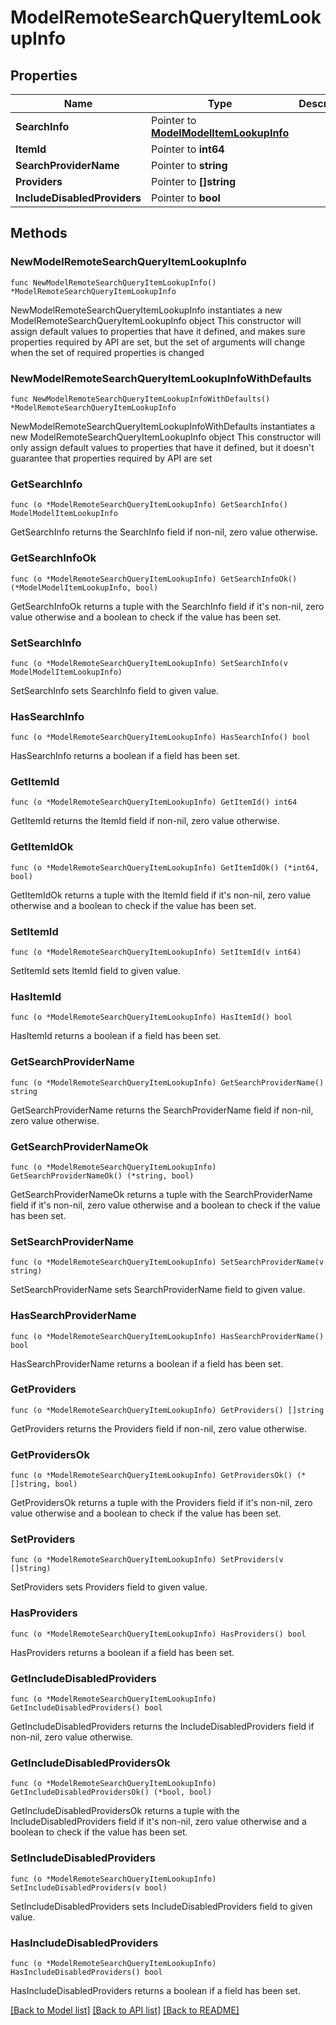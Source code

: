 # ModelRemoteSearchQueryItemLookupInfo

## Properties

Name | Type | Description | Notes
------------ | ------------- | ------------- | -------------
**SearchInfo** | Pointer to [**ModelModelItemLookupInfo**](ModelItemLookupInfo.md) |  | [optional] 
**ItemId** | Pointer to **int64** |  | [optional] 
**SearchProviderName** | Pointer to **string** |  | [optional] 
**Providers** | Pointer to **[]string** |  | [optional] 
**IncludeDisabledProviders** | Pointer to **bool** |  | [optional] 

## Methods

### NewModelRemoteSearchQueryItemLookupInfo

`func NewModelRemoteSearchQueryItemLookupInfo() *ModelRemoteSearchQueryItemLookupInfo`

NewModelRemoteSearchQueryItemLookupInfo instantiates a new ModelRemoteSearchQueryItemLookupInfo object
This constructor will assign default values to properties that have it defined,
and makes sure properties required by API are set, but the set of arguments
will change when the set of required properties is changed

### NewModelRemoteSearchQueryItemLookupInfoWithDefaults

`func NewModelRemoteSearchQueryItemLookupInfoWithDefaults() *ModelRemoteSearchQueryItemLookupInfo`

NewModelRemoteSearchQueryItemLookupInfoWithDefaults instantiates a new ModelRemoteSearchQueryItemLookupInfo object
This constructor will only assign default values to properties that have it defined,
but it doesn't guarantee that properties required by API are set

### GetSearchInfo

`func (o *ModelRemoteSearchQueryItemLookupInfo) GetSearchInfo() ModelModelItemLookupInfo`

GetSearchInfo returns the SearchInfo field if non-nil, zero value otherwise.

### GetSearchInfoOk

`func (o *ModelRemoteSearchQueryItemLookupInfo) GetSearchInfoOk() (*ModelModelItemLookupInfo, bool)`

GetSearchInfoOk returns a tuple with the SearchInfo field if it's non-nil, zero value otherwise
and a boolean to check if the value has been set.

### SetSearchInfo

`func (o *ModelRemoteSearchQueryItemLookupInfo) SetSearchInfo(v ModelModelItemLookupInfo)`

SetSearchInfo sets SearchInfo field to given value.

### HasSearchInfo

`func (o *ModelRemoteSearchQueryItemLookupInfo) HasSearchInfo() bool`

HasSearchInfo returns a boolean if a field has been set.

### GetItemId

`func (o *ModelRemoteSearchQueryItemLookupInfo) GetItemId() int64`

GetItemId returns the ItemId field if non-nil, zero value otherwise.

### GetItemIdOk

`func (o *ModelRemoteSearchQueryItemLookupInfo) GetItemIdOk() (*int64, bool)`

GetItemIdOk returns a tuple with the ItemId field if it's non-nil, zero value otherwise
and a boolean to check if the value has been set.

### SetItemId

`func (o *ModelRemoteSearchQueryItemLookupInfo) SetItemId(v int64)`

SetItemId sets ItemId field to given value.

### HasItemId

`func (o *ModelRemoteSearchQueryItemLookupInfo) HasItemId() bool`

HasItemId returns a boolean if a field has been set.

### GetSearchProviderName

`func (o *ModelRemoteSearchQueryItemLookupInfo) GetSearchProviderName() string`

GetSearchProviderName returns the SearchProviderName field if non-nil, zero value otherwise.

### GetSearchProviderNameOk

`func (o *ModelRemoteSearchQueryItemLookupInfo) GetSearchProviderNameOk() (*string, bool)`

GetSearchProviderNameOk returns a tuple with the SearchProviderName field if it's non-nil, zero value otherwise
and a boolean to check if the value has been set.

### SetSearchProviderName

`func (o *ModelRemoteSearchQueryItemLookupInfo) SetSearchProviderName(v string)`

SetSearchProviderName sets SearchProviderName field to given value.

### HasSearchProviderName

`func (o *ModelRemoteSearchQueryItemLookupInfo) HasSearchProviderName() bool`

HasSearchProviderName returns a boolean if a field has been set.

### GetProviders

`func (o *ModelRemoteSearchQueryItemLookupInfo) GetProviders() []string`

GetProviders returns the Providers field if non-nil, zero value otherwise.

### GetProvidersOk

`func (o *ModelRemoteSearchQueryItemLookupInfo) GetProvidersOk() (*[]string, bool)`

GetProvidersOk returns a tuple with the Providers field if it's non-nil, zero value otherwise
and a boolean to check if the value has been set.

### SetProviders

`func (o *ModelRemoteSearchQueryItemLookupInfo) SetProviders(v []string)`

SetProviders sets Providers field to given value.

### HasProviders

`func (o *ModelRemoteSearchQueryItemLookupInfo) HasProviders() bool`

HasProviders returns a boolean if a field has been set.

### GetIncludeDisabledProviders

`func (o *ModelRemoteSearchQueryItemLookupInfo) GetIncludeDisabledProviders() bool`

GetIncludeDisabledProviders returns the IncludeDisabledProviders field if non-nil, zero value otherwise.

### GetIncludeDisabledProvidersOk

`func (o *ModelRemoteSearchQueryItemLookupInfo) GetIncludeDisabledProvidersOk() (*bool, bool)`

GetIncludeDisabledProvidersOk returns a tuple with the IncludeDisabledProviders field if it's non-nil, zero value otherwise
and a boolean to check if the value has been set.

### SetIncludeDisabledProviders

`func (o *ModelRemoteSearchQueryItemLookupInfo) SetIncludeDisabledProviders(v bool)`

SetIncludeDisabledProviders sets IncludeDisabledProviders field to given value.

### HasIncludeDisabledProviders

`func (o *ModelRemoteSearchQueryItemLookupInfo) HasIncludeDisabledProviders() bool`

HasIncludeDisabledProviders returns a boolean if a field has been set.


[[Back to Model list]](../README.md#documentation-for-models) [[Back to API list]](../README.md#documentation-for-api-endpoints) [[Back to README]](../README.md)


